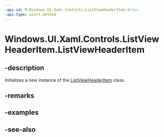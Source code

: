 ```yaml
---
-api-id: M:Windows.UI.Xaml.Controls.ListViewHeaderItem.#ctor
-api-type: winrt method
---
```


<!-- Method syntax
public ListViewHeaderItem()
-->

# Windows.UI.Xaml.Controls.ListViewHeaderItem.ListViewHeaderItem

## -description
Initializes a new instance of the [ListViewHeaderItem](listviewheaderitem.md) class.


## -remarks

## -examples

## -see-also
